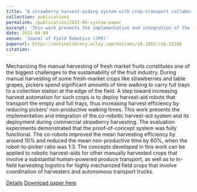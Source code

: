 ```yaml
---
title: "A strawberry harvest‐aiding system with crop‐transport collaborative robots: Design, development, and field evaluation"
collection: publications
permalink: /publication/2021-04-system-paper
excerpt: 'This work presents the implementation and integration of the co-robotic harvest-aid system and its deployment during commercial strawberry harvesting. The evaluation experiments demonstrated that the proof-of-concept system was fully functional. The co-robots improved the mean harvesting efficiency by around 10% and reduced the mean non-productive time by 60%, when the robot-to-picker ratio was 1:3.'
date: 2021-04-04
venue: 'Jounal of Field Robotics (JFR)'
paperurl: https://onlinelibrary.wiley.com/doi/abs/10.1002/rob.22106
citation: 
---
```

Mechanizing the manual harvesting of fresh market fruits constitutes one of the biggest challenges to the sustainability of the fruit industry. During manual harvesting of some fresh-market crops like strawberries and table grapes, pickers spend significant amounts of time walking to carry full trays to a collection station at the edge of the field. A step toward increasing harvest automation for such crops is to deploy harvest-aid robots that transport the empty and full trays, thus increasing harvest efficiency by reducing pickers’ non-productive walking times. This work presents the implementation and integration of the co-robotic harvest-aid system and its deployment during commercial strawberry harvesting. The evaluation experiments demonstrated that the proof-of-concept system was fully functional. The co-robots improved the mean harvesting efficiency by around 10% and reduced the mean non-productive time by 60%, when the robot-to-picker ratio was 1:3. The concepts developed in this work can be applied to robotic harvest-aids for other manually harvested crops that involve a substantial human-powered produce transport, as well as to in-field harvesting logistics for highly mechanized field crops that involve coordination of harvesters and autonomous transport trucks.

[Details](../portfolio/portfolio-A-fieldExp_Lompoc/)
[Download paper here](https://arxiv.org/abs/2107.13063?context=cs)